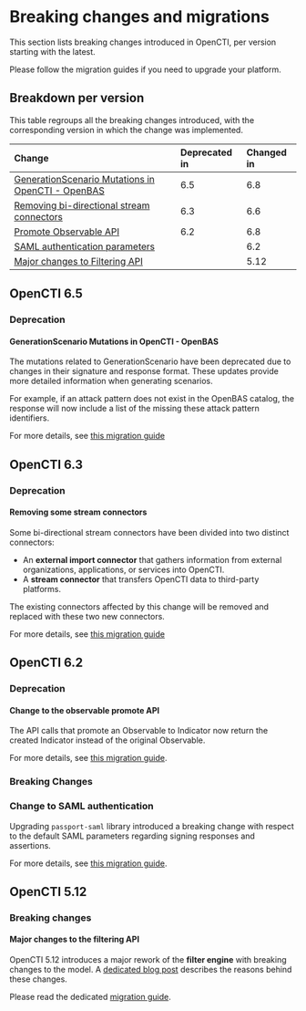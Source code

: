 # Breaking changes and migrations

This section lists breaking changes introduced in OpenCTI, per version starting with the latest.

Please follow the migration guides if you need to upgrade your platform. 

## Breakdown per version

This table regroups all the breaking changes introduced, with the corresponding version in which the change was implemented.

| Change                                                           | Deprecated in | Changed in |
|:-----------------------------------------------------------------|:--------------|:-----------|
| [GenerationScenario Mutations in OpenCTI - OpenBAS](#generation-scenario-mutation-openti-openbas-with-placeholders)  | 6.5           | 6.8        |
| [Removing bi-directional stream connectors](#removing-some-stream-connectors)  | 6.3           | 6.6        |
| [Promote Observable API](#change-to-the-observable-promote-API)  | 6.2           | 6.8        |
| [SAML authentication parameters](#change-to-SAML-authentication) |               | 6.2        |
| [Major changes to Filtering API](#new-filtering-API)             |               | 5.12       |



## OpenCTI 6.5

### Deprecation

<a id="generation-scenario-mutation-openti-openbas-with-placeholders"></a>
#### GenerationScenario Mutations in OpenCTI - OpenBAS

The mutations related to GenerationScenario have been deprecated due to changes in their signature and response format. These updates provide more detailed information when generating scenarios.

For example, if an attack pattern does not exist in the OpenBAS catalog, the response will now include a list of the missing these attack pattern identifiers.

For more details, see [this migration guide](./breaking-changes/6.5-generation-scenario-opencti-openbas-placeholders.md)

## OpenCTI 6.3

### Deprecation

<a id="removing-some-stream-connectors"></a>
#### Removing some stream connectors

Some bi-directional stream connectors have been divided into two distinct connectors:

- An **external import connector** that gathers information from external organizations, applications, or services into OpenCTI.
- A **stream connector** that transfers OpenCTI data to third-party platforms.

The existing connectors affected by this change will be removed and replaced with these two new connectors.

For more details, see [this migration guide](./breaking-changes/6.3-removing-some-connectors.md)

## OpenCTI 6.2

### Deprecation

<a id="change-to-the-observable-promote-API"></a>
#### Change to the observable promote API  

The API calls that promote an Observable to Indicator now return the created Indicator instead of the original Observable.

For more details, see [this migration guide](./breaking-changes/6.2-promote-to-indicator.md).

### Breaking Changes

<a id="change-to-SAML-authentication"></a>
### Change to SAML authentication

Upgrading `passport-saml` library introduced a breaking change with respect to the default SAML parameters regarding signing responses and assertions. 

For more details, see [this migration guide](./breaking-changes/6.2-saml-authentication.md).

## OpenCTI 5.12

### Breaking changes

<a id="new-filtering-API"></a>
#### Major changes to the filtering API

OpenCTI 5.12 introduces a major rework of the **filter engine** with breaking changes to the model.
A [dedicated blog post](https://blog.filigran.io/introducing-advanced-filtering-possibilities-in-opencti-552147565faf) describes the reasons behind these changes.

Please read the dedicated [migration guide](./breaking-changes/5.12-filters.md).
